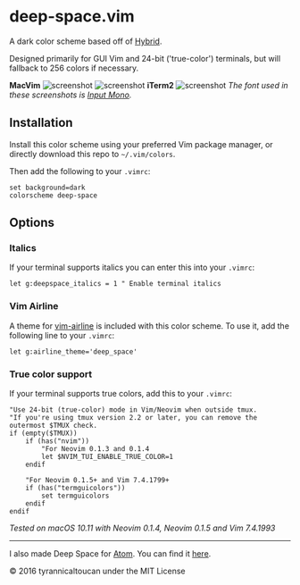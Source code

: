 # deep-space.vim
A dark color scheme based off of [Hybrid](https://github.com/w0ng/vim-hybrid).

Designed primarily for GUI Vim and 24-bit ('true-color') terminals, but will fallback to 256 colors if necessary.

**MacVim**
![screenshot](https://raw.githubusercontent.com/tyrannicaltoucan/vim-deep-space/master/images/css.png)
![screenshot](https://raw.githubusercontent.com/tyrannicaltoucan/vim-deep-space/master/images/viml.png)
**iTerm2**
![screenshot](https://raw.githubusercontent.com/tyrannicaltoucan/vim-deep-space/master/images/git-iterm2.png)
*The font used in these screenshots is [Input Mono](http://input.fontbureau.com).*

## Installation
Install this color scheme using your preferred Vim package manager, or directly download this repo to `~/.vim/colors`.

Then add the following to your `.vimrc`:
```vim
set background=dark
colorscheme deep-space
```

## Options
### Italics
If your terminal supports italics you can enter this into your `.vimrc`:
```
let g:deepspace_italics = 1 " Enable terminal italics
```

### Vim Airline
A theme for [vim-airline](https://github.com/vim-airline/vim-airline) is included with this color scheme. To use it, add the following line to your `.vimrc`:
```vim
let g:airline_theme='deep_space'
```

### True color support
If your terminal supports true colors, add this to your `.vimrc`:
```vim
"Use 24-bit (true-color) mode in Vim/Neovim when outside tmux.
"If you're using tmux version 2.2 or later, you can remove the outermost $TMUX check.
if (empty($TMUX))
    if (has("nvim"))
        "For Neovim 0.1.3 and 0.1.4
        let $NVIM_TUI_ENABLE_TRUE_COLOR=1
    endif

    "For Neovim 0.1.5+ and Vim 7.4.1799+
    if (has("termguicolors"))
        set termguicolors
    endif
endif
```
*Tested on macOS 10.11 with Neovim 0.1.4, Neovim 0.1.5 and Vim 7.4.1993*

---
I also made Deep Space for [Atom](https://atom.io). You can find it [here](https://github.com/tyrannicaltoucan/deep-space-syntax).

© 2016 tyrannicaltoucan under the MIT License
